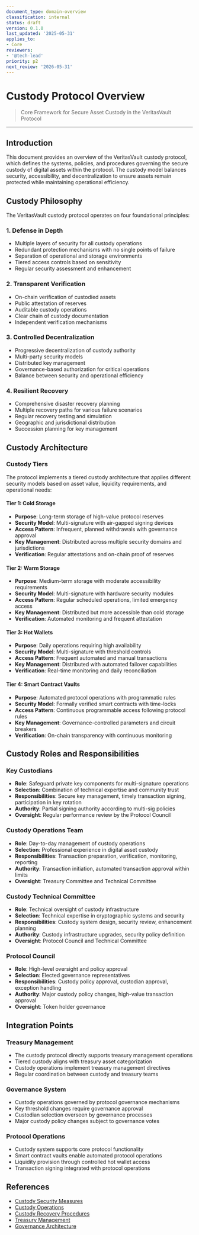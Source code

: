 ```yaml
---
document_type: domain-overview
classification: internal
status: draft
version: 0.1.0
last_updated: '2025-05-31'
applies_to:
- Core
reviewers:
- '@tech-lead'
priority: p2
next_review: '2026-05-31'
---
```


# Custody Protocol Overview

> Core Framework for Secure Asset Custody in the VeritasVault Protocol

---

## Introduction

This document provides an overview of the VeritasVault custody protocol, which defines the systems, policies, and procedures governing the secure custody of digital assets within the protocol. The custody model balances security, accessibility, and decentralization to ensure assets remain protected while maintaining operational efficiency.

## Custody Philosophy

The VeritasVault custody protocol operates on four foundational principles:

### 1. Defense in Depth

* Multiple layers of security for all custody operations
* Redundant protection mechanisms with no single points of failure
* Separation of operational and storage environments
* Tiered access controls based on sensitivity
* Regular security assessment and enhancement

### 2. Transparent Verification

* On-chain verification of custodied assets
* Public attestation of reserves
* Auditable custody operations
* Clear chain of custody documentation
* Independent verification mechanisms

### 3. Controlled Decentralization

* Progressive decentralization of custody authority
* Multi-party security models
* Distributed key management
* Governance-based authorization for critical operations
* Balance between security and operational efficiency

### 4. Resilient Recovery

* Comprehensive disaster recovery planning
* Multiple recovery paths for various failure scenarios
* Regular recovery testing and simulation
* Geographic and jurisdictional distribution
* Succession planning for key management

## Custody Architecture

### Custody Tiers

The protocol implements a tiered custody architecture that applies different security models based on asset value, liquidity requirements, and operational needs:

#### Tier 1: Cold Storage

* **Purpose**: Long-term storage of high-value protocol reserves
* **Security Model**: Multi-signature with air-gapped signing devices
* **Access Pattern**: Infrequent, planned withdrawals with governance approval
* **Key Management**: Distributed across multiple security domains and jurisdictions
* **Verification**: Regular attestations and on-chain proof of reserves

#### Tier 2: Warm Storage

* **Purpose**: Medium-term storage with moderate accessibility requirements
* **Security Model**: Multi-signature with hardware security modules
* **Access Pattern**: Regular scheduled operations, limited emergency access
* **Key Management**: Distributed but more accessible than cold storage
* **Verification**: Automated monitoring and frequent attestation

#### Tier 3: Hot Wallets

* **Purpose**: Daily operations requiring high availability
* **Security Model**: Multi-signature with threshold controls
* **Access Pattern**: Frequent automated and manual transactions
* **Key Management**: Distributed with automated failover capabilities
* **Verification**: Real-time monitoring and daily reconciliation

#### Tier 4: Smart Contract Vaults

* **Purpose**: Automated protocol operations with programmatic rules
* **Security Model**: Formally verified smart contracts with time-locks
* **Access Pattern**: Continuous programmable access following protocol rules
* **Key Management**: Governance-controlled parameters and circuit breakers
* **Verification**: On-chain transparency with continuous monitoring

## Custody Roles and Responsibilities

### Key Custodians

* **Role**: Safeguard private key components for multi-signature operations
* **Selection**: Combination of technical expertise and community trust
* **Responsibilities**: Secure key management, timely transaction signing, participation in key rotation
* **Authority**: Partial signing authority according to multi-sig policies
* **Oversight**: Regular performance review by the Protocol Council

### Custody Operations Team

* **Role**: Day-to-day management of custody operations
* **Selection**: Professional experience in digital asset custody
* **Responsibilities**: Transaction preparation, verification, monitoring, reporting
* **Authority**: Transaction initiation, automated transaction approval within limits
* **Oversight**: Treasury Committee and Technical Committee

### Custody Technical Committee

* **Role**: Technical oversight of custody infrastructure
* **Selection**: Technical expertise in cryptographic systems and security
* **Responsibilities**: Custody system design, security review, enhancement planning
* **Authority**: Custody infrastructure upgrades, security policy definition
* **Oversight**: Protocol Council and Technical Committee

### Protocol Council

* **Role**: High-level oversight and policy approval
* **Selection**: Elected governance representatives
* **Responsibilities**: Custody policy approval, custodian approval, exception handling
* **Authority**: Major custody policy changes, high-value transaction approval
* **Oversight**: Token holder governance

## Integration Points

### Treasury Management

* The custody protocol directly supports treasury management operations
* Tiered custody aligns with treasury asset categorization
* Custody operations implement treasury management directives
* Regular coordination between custody and treasury teams

### Governance System

* Custody operations governed by protocol governance mechanisms
* Key threshold changes require governance approval
* Custodian selection overseen by governance processes
* Major custody policy changes subject to governance votes

### Protocol Operations

* Custody system supports core protocol functionality
* Smart contract vaults enable automated protocol operations
* Liquidity provision through controlled hot wallet access
* Transaction signing integrated with protocol operations

## References

* [Custody Security Measures](./custody-security.md)
* [Custody Operations](./custody-operations.md)
* [Custody Recovery Procedures](./custody-recovery.md)
* [Treasury Management](./treasury-management.md)
* [Governance Architecture](./governance-architecture.md)